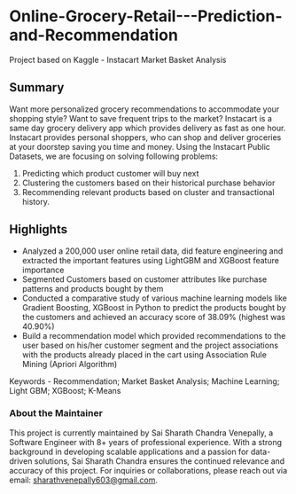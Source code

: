 # Online-Grocery-Retail---Prediction-and-Recommendation
Project based on Kaggle - Instacart Market Basket Analysis
## Summary
Want more personalized grocery recommendations to accommodate your shopping style? Want to save frequent trips to the market? Instacart is a same day grocery delivery app which provides delivery as fast as one hour. Instacart provides personal shoppers, who can shop and deliver groceries at your doorstep saving you time and money. 
Using the Instacart Public Datasets, we are focusing on solving following problems: 
1. Predicting which product customer will buy next 
2. Clustering the customers based on their historical purchase behavior 
3. Recommending relevant products based on cluster and transactional history. 

## Highlights
*	Analyzed a 200,000 user online retail data, did feature engineering and extracted the important features using LightGBM and XGBoost feature importance
*	Segmented Customers based on customer attributes like purchase patterns and products bought by them
*	Conducted a comparative study of various machine learning models like Gradient Boosting, XGBoost in Python to predict the products bought by the customers and achieved an accuracy score of 38.09% (highest was 40.90%)
*	Build a recommendation model which provided recommendations to the user based on his/her customer segment and the project associations with the products already placed in the cart using Association Rule Mining (Apriori Algorithm) 

Keywords - Recommendation; Market Basket Analysis; Machine Learning; Light GBM; XGBoost; K-Means

### About the Maintainer
This project is currently maintained by Sai Sharath Chandra Venepally, a Software Engineer with 8+ years of professional experience. With a strong background in developing scalable applications and a passion for data-driven solutions, Sai Sharath Chandra ensures the continued relevance and accuracy of this project.
For inquiries or collaborations, please reach out via email: sharathvenepally603@gmail.com.